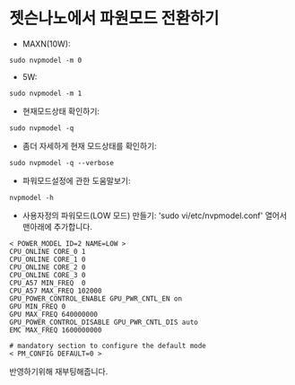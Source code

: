 # 젯슨나노에서 파원모드 전환하기

* MAXN(10W):
```
sudo nvpmodel -m 0
```
* 5W:
```
sudo nvpmodel -m 1
```
* 현재모드상태 확인하기:
```
sudo nvpmodel -q
```

* 좀더 자세하게 현재 모드상태를 확인하기:
```
sudo nvpmodel -q --verbose
```

- 파워모드설정에 관한 도움말보기:
```
nvpmodel -h
```

- 사용자정의 파워모드(LOW 모드) 만들기:  'sudo vi/etc/nvpmodel.conf' 열어서 맨아래에 추가합니다.
```
< POWER_MODEL ID=2 NAME=LOW >
CPU_ONLINE CORE_0 1
CPU_ONLINE CORE_1 0
CPU_ONLINE CORE_2 0
CPU_ONLINE CORE_3 0
CPU_A57 MIN_FREQ  0
CPU_A57 MAX_FREQ 102000
GPU_POWER_CONTROL_ENABLE GPU_PWR_CNTL_EN on
GPU MIN_FREQ 0
GPU MAX_FREQ 640000000
GPU_POWER_CONTROL_DISABLE GPU_PWR_CNTL_DIS auto
EMC MAX_FREQ 1600000000

# mandatory section to configure the default mode
< PM_CONFIG DEFAULT=0 >
```

반영하기위해 재부팅해줍니다.
